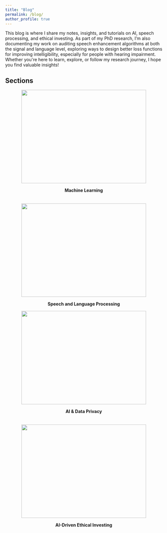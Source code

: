 ```yaml
---
title: "Blog"
permalink: /blog/
author_profile: true
---
```


This blog is where I share my notes, insights, and tutorials on AI, speech processing, and ethical investing. As part of my PhD research, I’m also documenting my work on auditing speech enhancement algorithms at both the signal and language level, exploring ways to design better loss functions for improving intelligibility, especially for people with hearing impairment. Whether you're here to learn, explore, or follow my research journey, I hope you find valuable insights!

## Sections

<div style="display: flex; flex-wrap: wrap; gap: 20px;">

  <div style="text-align: center; flex: 1;">
    <img src="{{ site.baseurl }}/files/blog/machine-learning.png" width="400px" height="300px">
    <p><strong>Machine Learning</strong></p>
  </div>

  <div style="text-align: center; flex: 1;">
    <img src="{{ site.baseurl }}/files/blog/speech-and-language-processing-.jpg" width="400px" height="300px">
    <p><strong>Speech and Language Processing</strong></p>
  </div>

</div>

<div style="display: flex; flex-wrap: wrap; gap: 20px;">

  <div style="text-align: center; flex: 1;">
    <img src="{{ site.baseurl }}/files/blog/ai-and-data-privacy.png" width="400px" height="300px">
    <p><strong>AI & Data Privacy</strong></p>
  </div>

  <div style="text-align: center; flex: 1;">
    <img src="{{ site.baseurl }}/files/blog/ai-driven-ethical-investing.jpg" width="400px" height="300px">
    <p><strong>AI-Driven Ethical Investing</strong></p>
  </div>

</div>

<!-- 
Title 
Reads & Roads
### 1. Image on the Left, Text on the Right
<div style="display: flex; align-items: center; margin-bottom: 20px;">
    <figure style="margin: 0; width: 40%; margin-right: 20px;">
        <img src="/images/2c51168a-e899-461c-8578-b9f26bad5544.jpg" alt="description" style="width: 100%;">
        <figcaption style="text-align: center; font-size: 0.9em;">Caption for the first image</figcaption>
    </figure>
    <div>
        <p>Your text goes here on the right side of the image. You can describe the image, provide context, or add any other relevant information.</p>
    </div>
</div>

### 2. Full-width Text Section
<p>Your next text paragraph here. This section can be as long as you need, providing more detail or transitioning between images.</p>

### 3. Image on the Right, Text on the Left
<div style="display: flex; align-items: center; flex-direction: row-reverse; margin-bottom: 20px;">
    <figure style="margin: 0; width: 40%; margin-left: 20px;">
        <img src="/images/e2b03286-c157-49c2-949b-eee78cf4e010.jpg" alt="description" style="width: 100%;">
        <figcaption style="text-align: center; font-size: 0.9em;">Caption for the second image</figcaption>
    </figure>
    <div>
        <p>Your text goes here on the left side of the image. Describe the image or add relevant information here.</p>
    </div>
</div>

### 4. Additional Text Section
<p>Continue with more text here. This can be a longer paragraph or just a transitional sentence before the next image.</p>

### 5. Centered Image
<div style="text-align: center; margin-bottom: 20px;">
    <figure style="display: inline-block; text-align: center;">
        <img src="/images/2c51168a-e899-461c-8578-b9f26bad5544.jpg" alt="description" style="width: 60%;">
        <figcaption style="text-align: center; font-size: 0.9em;">Caption for the centered image</figcaption>
    </figure>
</div>

### 6. Final Text Section
<p>End with a final text section here. You can use this area to conclude the blog post or provide additional thoughts related to the images and text above.</p> -->

